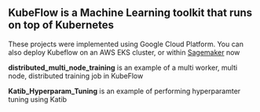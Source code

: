 ## KubeFlow is a Machine Learning toolkit that runs on top of Kubernetes

These projects were implemented using Google Cloud Platform. You can also deploy Kubeflow on an AWS EKS cluster, or within [Sagemaker](https://aws.amazon.com/about-aws/whats-new/2020/06/amazon-sagemaker-components-kubeflow-pipelines/) now

**distributed_multi_node_training** is an example of a multi worker, multi node, distributed training job in KubeFlow

**Katib_Hyperparam_Tuning** is an example of performing hyperparamter tuning using Katib
  
